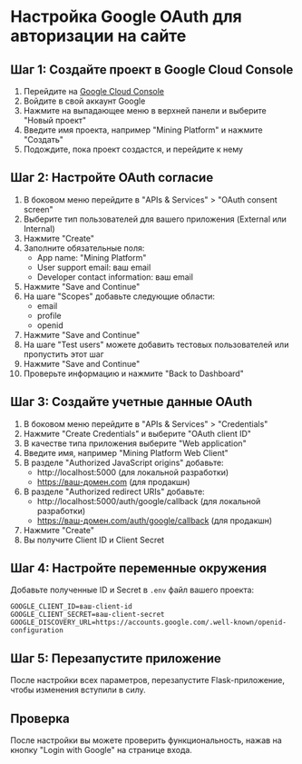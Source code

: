 # Настройка Google OAuth для авторизации на сайте

## Шаг 1: Создайте проект в Google Cloud Console

1. Перейдите на [Google Cloud Console](https://console.cloud.google.com/)
2. Войдите в свой аккаунт Google
3. Нажмите на выпадающее меню в верхней панели и выберите "Новый проект"
4. Введите имя проекта, например "Mining Platform" и нажмите "Создать"
5. Подождите, пока проект создастся, и перейдите к нему

## Шаг 2: Настройте OAuth согласие

1. В боковом меню перейдите в "APIs & Services" > "OAuth consent screen"
2. Выберите тип пользователей для вашего приложения (External или Internal)
3. Нажмите "Create"
4. Заполните обязательные поля:
   - App name: "Mining Platform"
   - User support email: ваш email
   - Developer contact information: ваш email
5. Нажмите "Save and Continue"
6. На шаге "Scopes" добавьте следующие области:
   - email
   - profile
   - openid
7. Нажмите "Save and Continue"
8. На шаге "Test users" можете добавить тестовых пользователей или пропустить этот шаг
9. Нажмите "Save and Continue"
10. Проверьте информацию и нажмите "Back to Dashboard"

## Шаг 3: Создайте учетные данные OAuth

1. В боковом меню перейдите в "APIs & Services" > "Credentials"
2. Нажмите "Create Credentials" и выберите "OAuth client ID"
3. В качестве типа приложения выберите "Web application"
4. Введите имя, например "Mining Platform Web Client"
5. В разделе "Authorized JavaScript origins" добавьте:
   - http://localhost:5000 (для локальной разработки)
   - https://ваш-домен.com (для продакшн)
6. В разделе "Authorized redirect URIs" добавьте:
   - http://localhost:5000/auth/google/callback (для локальной разработки)
   - https://ваш-домен.com/auth/google/callback (для продакшн)
7. Нажмите "Create"
8. Вы получите Client ID и Client Secret

## Шаг 4: Настройте переменные окружения

Добавьте полученные ID и Secret в `.env` файл вашего проекта:

```
GOOGLE_CLIENT_ID=ваш-client-id
GOOGLE_CLIENT_SECRET=ваш-client-secret
GOOGLE_DISCOVERY_URL=https://accounts.google.com/.well-known/openid-configuration
```

## Шаг 5: Перезапустите приложение

После настройки всех параметров, перезапустите Flask-приложение, чтобы изменения вступили в силу.

## Проверка

После настройки вы можете проверить функциональность, нажав на кнопку "Login with Google" на странице входа. 